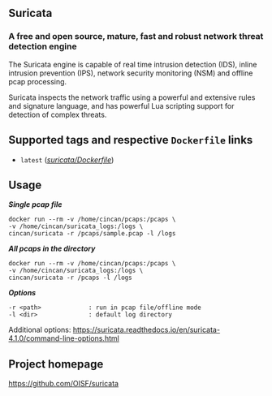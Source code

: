 ## Suricata 

### A free and open source, mature, fast and robust network threat detection engine

The Suricata engine is capable of real time intrusion detection (IDS), inline 
intrusion prevention (IPS), network security monitoring (NSM) and offline pcap 
processing.

Suricata inspects the network traffic using a powerful and extensive rules and 
signature language, and has powerful Lua scripting support for detection of complex 
threats.

## Supported tags and respective `Dockerfile` links

* `latest` 
([*suricata/Dockerfile*](https://gitlab.com/CinCan/tools/blob/master/suricata/Dockerfile))

## Usage

***Single pcap file***
```
docker run --rm -v /home/cincan/pcaps:/pcaps \ 
-v /home/cincan/suricata_logs:/logs \
cincan/suricata -r /pcaps/sample.pcap -l /logs
```

***All pcaps in the directory***
```
docker run --rm -v /home/cincan/pcaps:/pcaps \ 
-v /home/cincan/suricata_logs:/logs \
cincan/suricata -r /pcaps -l /logs
```

***Options***
```
-r <path>             : run in pcap file/offline mode
-l <dir>              : default log directory
```
Additional options: 
https://suricata.readthedocs.io/en/suricata-4.1.0/command-line-options.html 

## Project homepage

https://github.com/OISF/suricata

